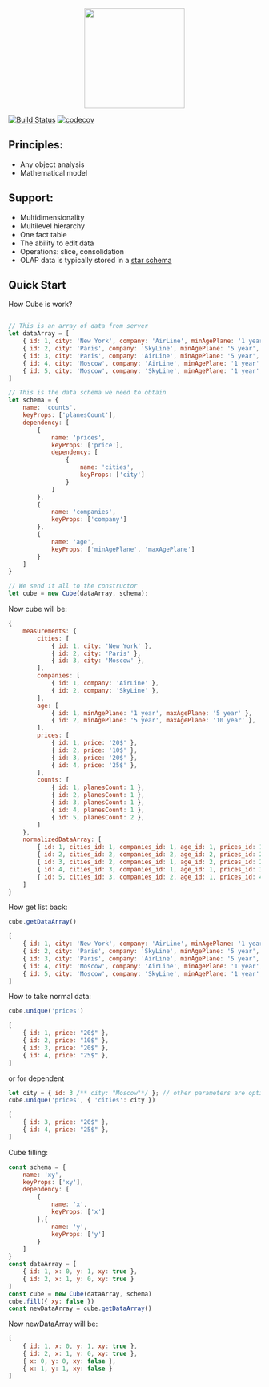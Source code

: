 <div align="center">
  <a href="https://github.com/feonit/olap-cube">
    <img width="200" height="200" src="https://raw.githubusercontent.com/feonit/olap-cube/master/cube.jpg">
  </a>
</div>

[![Build Status](https://travis-ci.org/feonit/olap-cube.svg?branch=master)](https://travis-ci.org/feonit/olap-cube)
[![codecov](https://codecov.io/gh/feonit/olap-cube/branch/master/graph/badge.svg)](https://codecov.io/gh/feonit/olap-cube)


## Principles:
- Any object analysis
- Mathematical model

[1]: https://en.wikipedia.org/wiki/Star_schema
## Support:
- Multidimensionality
- Multilevel hierarchy
- One fact table
- The ability to edit data
- Operations: slice, consolidation
- OLAP data is typically stored in a [star schema][1] 

## Quick Start
How Cube is work?
```javascript

// This is an array of data from server
let dataArray = [
    { id: 1, city: 'New York', company: 'AirLine', minAgePlane: '1 year', maxAgePlane: '5 year', planesCount: 1, price: '20$'},
    { id: 2, city: 'Paris', company: 'SkyLine', minAgePlane: '5 year', maxAgePlane: '10 year', planesCount: 1, price: '10$'},
    { id: 3, city: 'Paris', company: 'AirLine', minAgePlane: '5 year', maxAgePlane: '10 year', planesCount: 1, price: '10$'},
    { id: 4, city: 'Moscow', company: 'AirLine', minAgePlane: '1 year', maxAgePlane: '5 year', planesCount: 1, price: '20$'},
    { id: 5, city: 'Moscow', company: 'SkyLine', minAgePlane: '1 year', maxAgePlane: '5 year', planesCount: 2, price: '25$'},
]

// This is the data schema we need to obtain
let schema = {
    name: 'counts',
    keyProps: ['planesCount'],
    dependency: [
        {
            name: 'prices',
            keyProps: ['price'],
            dependency: [
                {
                    name: 'cities',
                    keyProps: ['city']
                }
            ]
        },
        {
            name: 'companies',
            keyProps: ['company']
        },
        {
            name: 'age',
            keyProps: ['minAgePlane', 'maxAgePlane']
        }
    ]
}

// We send it all to the constructor
let cube = new Cube(dataArray, schema);

```
Now cube will be:

```js
{
    measurements: {
        cities: [
            { id: 1, city: 'New York' },
            { id: 2, city: 'Paris' },
            { id: 3, city: 'Moscow' },
        ],
        companies: [
            { id: 1, company: 'AirLine' },
            { id: 2, company: 'SkyLine' },
        ],
        age: [
            { id: 1, minAgePlane: '1 year', maxAgePlane: '5 year' },
            { id: 2, minAgePlane: '5 year', maxAgePlane: '10 year' },
        ],
        prices: [
            { id: 1, price: '20$' },
            { id: 2, price: '10$' },
            { id: 3, price: '20$' },
            { id: 4, price: '25$' },
        ],
        counts: [
            { id: 1, planesCount: 1 },
            { id: 2, planesCount: 1 },
            { id: 3, planesCount: 1 },
            { id: 4, planesCount: 1 },
            { id: 5, planesCount: 2 },
        ]
    },
    normalizedDataArray: [
        { id: 1, cities_id: 1, companies_id: 1, age_id: 1, prices_id: 1, counts_id: 1 },
        { id: 2, cities_id: 2, companies_id: 2, age_id: 2, prices_id: 2, counts_id: 3 },
        { id: 3, cities_id: 2, companies_id: 1, age_id: 2, prices_id: 2, counts_id: 2 },
        { id: 4, cities_id: 3, companies_id: 1, age_id: 1, prices_id: 3, counts_id: 4 },
        { id: 5, cities_id: 3, companies_id: 2, age_id: 1, prices_id: 4, counts_id: 5 },
    ]
}
```
How get list back:

```javascript
cube.getDataArray()

```
```js
[
    { id: 1, city: 'New York', company: 'AirLine', minAgePlane: '1 year', maxAgePlane: '5 year', planesCount: 1, price: '20$'},
    { id: 2, city: 'Paris', company: 'SkyLine', minAgePlane: '5 year', maxAgePlane: '10 year', planesCount: 1, price: '10$'},
    { id: 3, city: 'Paris', company: 'AirLine', minAgePlane: '5 year', maxAgePlane: '10 year', planesCount: 1, price: '10$'},
    { id: 4, city: 'Moscow', company: 'AirLine', minAgePlane: '1 year', maxAgePlane: '5 year', planesCount: 1, price: '20$'},
    { id: 5, city: 'Moscow', company: 'SkyLine', minAgePlane: '1 year', maxAgePlane: '5 year', planesCount: 2, price: '25$'},
]
```

How to take normal data:

```javascript
cube.unique('prices')
```

```js
[
    { id: 1, price: "20$" },
    { id: 2, price: "10$" },
    { id: 3, price: "20$" },
    { id: 4, price: "25$" },
]
```
or for dependent
```javascript
let city = { id: 3 /** city: "Moscow"*/ }; // other parameters are optional
cube.unique('prices', { 'cities': city })
```

```js
[
    { id: 3, price: "20$" },
    { id: 4, price: "25$" },
]
```

Cube filling:

```js
const schema = {
	name: 'xy',
	keyProps: ['xy'],
	dependency: [
	    {
	    	name: 'x',
	    	keyProps: ['x']
	    },{
	    	name: 'y',
	    	keyProps: ['y']
	    }
	]
}
const dataArray = [
    { id: 1, x: 0, y: 1, xy: true },
    { id: 2, x: 1, y: 0, xy: true }
]
const cube = new Cube(dataArray, schema)
cube.fill({ xy: false })
const newDataArray = cube.getDataArray()

```

Now newDataArray will be:
```js
[
    { id: 1, x: 0, y: 1, xy: true },
    { id: 2, x: 1, y: 0, xy: true },
    { x: 0, y: 0, xy: false },
    { x: 1, y: 1, xy: false }
]

```